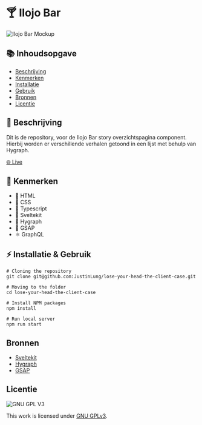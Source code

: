 # 🍸 Ilojo Bar
![Ilojo Bar Mockup](https://github.com/JustinLung/lose-your-head-the-client-case/blob/main/docs/mockup.png?raw=true)

## 📚 Inhoudsopgave
  * [Beschrijving](#beschrijving)
  * [Kenmerken](#kenmerken)
  * [Installatie](#installatie)
  * [Gebruik](#gebruik)
  * [Bronnen](#bronnen)
  * [Licentie](#licentie)

## 📃 Beschrijving
Dit is de repository, voor de Ilojo Bar story overzichtspagina component. Hierbij worden er verschillende verhalen getoond in een lijst met behulp van Hygraph.

[🌐 Live](https://lose-your-head-the-client-case-iq3flgnp1-justinlung.vercel.app/)

## 🔮 Kenmerken
* 📙 HTML
* 📘 CSS
* 🚀 Typescript
* 🍊 Sveltekit
* 📐 Hygraph
* 🧦 GSAP
* ⚛️ GraphQL

## ⚡ Installatie & Gebruik
```
# Cloning the repository
git clone git@github.com:JustinLung/lose-your-head-the-client-case.git

# Moving to the folder
cd lose-your-head-the-client-case

# Install NPM packages
npm install

# Run local server
npm run start
```

## Bronnen
- [Sveltekit](https://kit.svelte.dev/)
- [Hygraph](https://hygraph.com/)
- [GSAP](https://greensock.com/)

## Licentie

![GNU GPL V3](https://www.gnu.org/graphics/gplv3-127x51.png)

This work is licensed under [GNU GPLv3](./LICENSE).
